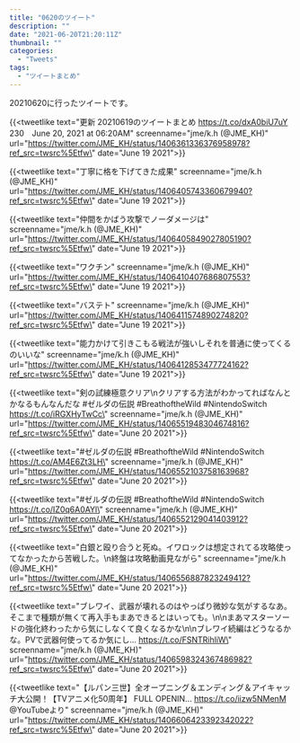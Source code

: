 ```yaml
---
title: "0620のツイート"
description: ""
date: "2021-06-20T21:20:11Z"
thumbnail: ""
categories:
  - "Tweets"
tags:
  - "ツイートまとめ"
---
```

20210620に行ったツイートです。
<!--more-->
{{<tweetlike text=\"更新 20210619のツイートまとめ https://t.co/dxA0biU7uY 230　June 20, 2021 at 06:20AM\" screenname=\"jme/k.h (@JME_KH)\" url=\"https://twitter.com/JME_KH/status/1406361336376958978?ref_src=twsrc%5Etfw\" date=\"June 19 2021\">}}

{{<tweetlike text=\"丁寧に格を下げてきた成果\" screenname=\"jme/k.h (@JME_KH)\" url=\"https://twitter.com/JME_KH/status/1406405743360679940?ref_src=twsrc%5Etfw\" date=\"June 19 2021\">}}

{{<tweetlike text=\"仲間をかばう攻撃でノーダメージは\" screenname=\"jme/k.h (@JME_KH)\" url=\"https://twitter.com/JME_KH/status/1406405849027805190?ref_src=twsrc%5Etfw\" date=\"June 19 2021\">}}

{{<tweetlike text=\"ワクチン\" screenname=\"jme/k.h (@JME_KH)\" url=\"https://twitter.com/JME_KH/status/1406410407686807553?ref_src=twsrc%5Etfw\" date=\"June 19 2021\">}}

{{<tweetlike text=\"バステト\" screenname=\"jme/k.h (@JME_KH)\" url=\"https://twitter.com/JME_KH/status/1406411574890274820?ref_src=twsrc%5Etfw\" date=\"June 19 2021\">}}

{{<tweetlike text=\"能力かけて引きこもる戦法が強いしそれを普通に使ってくるのいいな\" screenname=\"jme/k.h (@JME_KH)\" url=\"https://twitter.com/JME_KH/status/1406412853477724162?ref_src=twsrc%5Etfw\" date=\"June 19 2021\">}}

{{<tweetlike text=\"剣の試練極意クリア\nクリアする方法がわかってればなんとかなるもんなんだな #ゼルダの伝説 #BreathoftheWild #NintendoSwitch https://t.co/iRGXHyTwCc\" screenname=\"jme/k.h (@JME_KH)\" url=\"https://twitter.com/JME_KH/status/1406551948304674816?ref_src=twsrc%5Etfw\" date=\"June 20 2021\">}}

{{<tweetlike text=\"#ゼルダの伝説 #BreathoftheWild #NintendoSwitch https://t.co/AM4E6Zt3LH\" screenname=\"jme/k.h (@JME_KH)\" url=\"https://twitter.com/JME_KH/status/1406552103758163968?ref_src=twsrc%5Etfw\" date=\"June 20 2021\">}}

{{<tweetlike text=\"#ゼルダの伝説 #BreathoftheWild #NintendoSwitch https://t.co/IZ0q6A0AYl\" screenname=\"jme/k.h (@JME_KH)\" url=\"https://twitter.com/JME_KH/status/1406552129041403912?ref_src=twsrc%5Etfw\" date=\"June 20 2021\">}}

{{<tweetlike text=\"白銀と殴り合うと死ぬ。イワロックは想定されてる攻略使ってなかったから苦戦した。\n終盤は攻略動画見ながら\" screenname=\"jme/k.h (@JME_KH)\" url=\"https://twitter.com/JME_KH/status/1406556887823249412?ref_src=twsrc%5Etfw\" date=\"June 20 2021\">}}

{{<tweetlike text=\"ブレワイ、武器が壊れるのはやっぱり微妙な気がするなあ。そこまで種類が無くて再入手もまあできるとはいっても。\n\nまあマスターソードの強化終わったから気にしなくて良くなるかな\n\nブレワイ続編はどうなるかな。PVで武器何使ってるか気にし… https://t.co/FSNTRihliW\" screenname=\"jme/k.h (@JME_KH)\" url=\"https://twitter.com/JME_KH/status/1406598324367486982?ref_src=twsrc%5Etfw\" date=\"June 20 2021\">}}

{{<tweetlike text=\"【ルパン三世】全オープニング＆エンディング＆アイキャッチ大公開！【TVアニメ化50周年】 FULL OPENIN... https://t.co/iizw5NMenM @YouTubeより\" screenname=\"jme/k.h (@JME_KH)\" url=\"https://twitter.com/JME_KH/status/1406606423392342022?ref_src=twsrc%5Etfw\" date=\"June 20 2021\">}}

